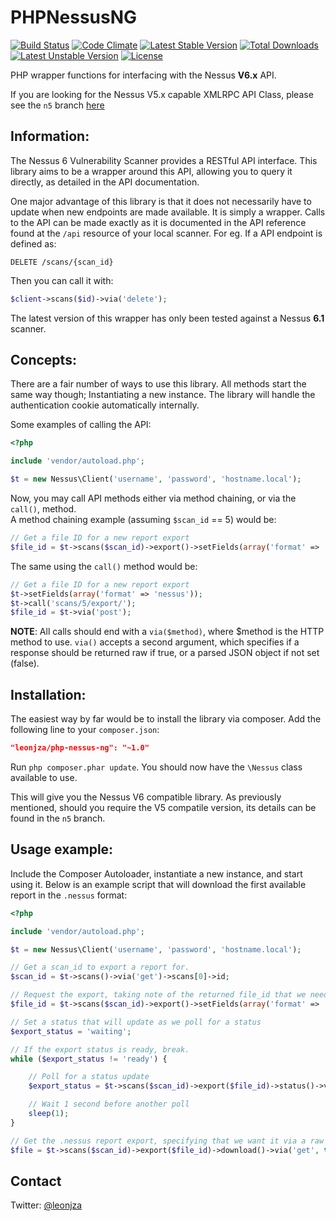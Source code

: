 PHPNessusNG
===========
[![Build Status](https://travis-ci.org/leonjza/PHPNessusNG.svg?branch=master)](https://travis-ci.org/leonjza/PHPNessusNG)
[![Code Climate](https://codeclimate.com/github/leonjza/PHPNessusNG/badges/gpa.svg)](https://codeclimate.com/github/leonjza/PHPNessusNG)
[![Latest Stable Version](https://poser.pugx.org/leonjza/php-nessus-ng/v/stable.svg)](https://packagist.org/packages/leonjza/php-nessus-ng) 
[![Total Downloads](https://poser.pugx.org/leonjza/php-nessus-ng/downloads.svg)](https://packagist.org/packages/leonjza/php-nessus-ng) 
[![Latest Unstable Version](https://poser.pugx.org/leonjza/php-nessus-ng/v/unstable.svg)](https://packagist.org/packages/leonjza/php-nessus-ng) 
[![License](https://poser.pugx.org/leonjza/php-nessus-ng/license.svg)](https://packagist.org/packages/leonjza/php-nessus-ng)

PHP wrapper functions for interfacing with the Nessus **V6.x** API.

If you are looking for the Nessus V5.x capable XMLRPC API Class, please see the `n5` branch [here](https://github.com/leonjza/PHPNessusNG/tree/n5)

Information:
-----------
The Nessus 6 Vulnerability Scanner provides a RESTful API interface. This library aims to be a wrapper around this API, allowing you to query it directly, as detailed in the API documentation.

One major advantage of this library is that it does not necessarily have to update when new endpoints are made available. It is simply a wrapper. Calls to the API can be made exactly as it is documented in the API reference found at the `/api` resource of your local scanner. For eg. If a API endpoint is defined as:

```text
DELETE /scans/{scan_id}
```

Then you can call it with:

```php
$client->scans($id)->via('delete');
```

The latest version of this wrapper has only been tested against a Nessus **6.1** scanner.

Concepts:
---------
There are a fair number of ways to use this library. All methods start the same way though; Instantiating a new instance. The library will handle the authentication cookie automatically internally.

Some examples of calling the API:

```php
<?php

include 'vendor/autoload.php';

$t = new Nessus\Client('username', 'password', 'hostname.local');
```

Now, you may call API methods either via method chaining, or via the `call()`, method.  
A method chaining example (assuming `$scan_id` == 5) would be:

```php
// Get a file ID for a new report export
$file_id = $t->scans($scan_id)->export()->setFields(array('format' => 'nessus'))->via('post');
```

The same using the `call()` method would be:

```php
// Get a file ID for a new report export
$t->setFields(array('format' => 'nessus'));
$t->call('scans/5/export/');
$file_id = $t->via('post');
```

**NOTE**: All calls should end with a `via($method)`, where $method is the HTTP method to use. `via()` accepts a second argument, which specifies if a response should be returned raw if true, or a parsed JSON object if not set (false).

Installation:
------------
The easiest way by far would be to install the library via composer. Add the following line to your `composer.json`:

```json
"leonjza/php-nessus-ng": "~1.0"
```

Run `php composer.phar update`. You should now have the `\Nessus` class available to use.

This will give you the Nessus V6 compatible library. As previously mentioned, should you require the V5 compatile version, its details can be found in the `n5` branch.

Usage example:
---------------
Include the Composer Autoloader, instantiate a new instance, and start using it. Below is an example script that will download the first available report in the `.nessus` format:

```php
<?php

include 'vendor/autoload.php';

$t = new Nessus\Client('username', 'password', 'hostname.local');

// Get a scan_id to export a report for.
$scan_id = $t->scans()->via('get')->scans[0]->id;

// Request the export, taking note of the returned file_id that we need.
$file_id = $t->scans($scan_id)->export()->setFields(array('format' => 'nessus'))->via('post')->file;

// Set a status that will update as we poll for a status
$export_status = 'waiting';

// If the export status is ready, break.
while ($export_status != 'ready') {

    // Poll for a status update
    $export_status = $t->scans($scan_id)->export($file_id)->status()->via('get')->status;

    // Wait 1 second before another poll
    sleep(1);
}

// Get the .nessus report export, specifying that we want it via a raw get
$file = $t->scans($scan_id)->export($file_id)->download()->via('get', true);
```

Contact
-------
Twitter: [@leonjza](https://twitter.com/leonjza)
